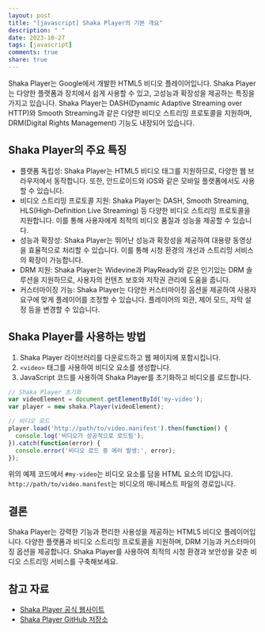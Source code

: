 ```yaml
---
layout: post
title: "[javascript] Shaka Player의 기본 개요"
description: " "
date: 2023-10-27
tags: [javascript]
comments: true
share: true
---
```


Shaka Player는 Google에서 개발한 HTML5 비디오 플레이어입니다. Shaka Player는 다양한 플랫폼과 장치에서 쉽게 사용할 수 있고, 고성능과 확장성을 제공하는 특징을 가지고 있습니다. Shaka Player는 DASH(Dynamic Adaptive Streaming over HTTP)와 Smooth Streaming과 같은 다양한 비디오 스트리밍 프로토콜을 지원하며, DRM(Digital Rights Management) 기능도 내장되어 있습니다.

## Shaka Player의 주요 특징

- 플랫폼 독립성: Shaka Player는 HTML5 비디오 태그를 지원하므로, 다양한 웹 브라우저에서 동작합니다. 또한, 안드로이드와 iOS와 같은 모바일 플랫폼에서도 사용할 수 있습니다.
- 비디오 스트리밍 프로토콜 지원: Shaka Player는 DASH, Smooth Streaming, HLS(High-Definition Live Streaming) 등 다양한 비디오 스트리밍 프로토콜을 지원합니다. 이를 통해 사용자에게 최적의 비디오 품질과 성능을 제공할 수 있습니다.
- 성능과 확장성: Shaka Player는 뛰어난 성능과 확장성을 제공하여 대용량 동영상을 효율적으로 처리할 수 있습니다. 이를 통해 시청 환경의 개선과 스트리밍 서비스의 확장이 가능합니다.
- DRM 지원: Shaka Player는 Widevine과 PlayReady와 같은 인기있는 DRM 솔루션을 지원하므로, 사용자의 컨텐츠 보호와 저작권 관리에 도움을 줍니다.
- 커스터마이징 가능: Shaka Player는 다양한 커스터마이징 옵션을 제공하여 사용자 요구에 맞게 플레이어를 조정할 수 있습니다. 플레이어의 외관, 제어 모드, 자막 설정 등을 변경할 수 있습니다.

## Shaka Player를 사용하는 방법

1. Shaka Player 라이브러리를 다운로드하고 웹 페이지에 포함시킵니다.
2. `<video>` 태그를 사용하여 비디오 요소를 생성합니다.
3. JavaScript 코드를 사용하여 Shaka Player를 초기화하고 비디오를 로드합니다.

```javascript
// Shaka Player 초기화
var videoElement = document.getElementById('my-video');
var player = new shaka.Player(videoElement);

// 비디오 로드
player.load('http://path/to/video.manifest').then(function() {
  console.log('비디오가 성공적으로 로드됨');
}).catch(function(error) {
  console.error('비디오 로드 중 에러 발생:', error);
});
```

위의 예제 코드에서 `#my-video`는 비디오 요소를 담을 HTML 요소의 ID입니다. `http://path/to/video.manifest`는 비디오의 매니페스트 파일의 경로입니다.

## 결론

Shaka Player는 강력한 기능과 편리한 사용성을 제공하는 HTML5 비디오 플레이어입니다. 다양한 플랫폼과 비디오 스트리밍 프로토콜을 지원하며, DRM 기능과 커스터마이징 옵션을 제공합니다. Shaka Player를 사용하여 최적의 시청 환경과 보안성을 갖춘 비디오 스트리밍 서비스를 구축해보세요.

## 참고 자료

- [Shaka Player 공식 웹사이트](https://shaka-player-demo.appspot.com/docs/api/tutorial-intro.html)
- [Shaka Player GitHub 저장소](https://github.com/google/shaka-player)